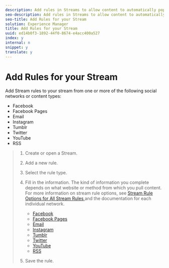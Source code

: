 ```yaml
---
description: Add rules in Streams to allow content to automatically populate an App or Folder based on these rules.
seo-description: Add rules in Streams to allow content to automatically populate an App or Folder based on these rules.
seo-title: Add Rules for your Stream
solution: Experience Manager
title: Add Rules for your Stream
uuid: ed14b0f3-1892-44f0-8674-e4acc400a527
index: y
internal: n
snippet: y
translate: y
---
```


# Add Rules for your Stream

Add Stream rules to your stream from one or more of the following social networks or content types:

* Facebook
* Facebook Pages
* Email
* Instagram
* Tumblr
* Twitter
* YouTube
* RSS

>1. Create or open a Stream.
>1. Add a new rule.
>1. Select the rule type.
>1. Fill in the information. The kind of information you complete depends on what website or method from which you pull content. For more information on stream rule options, see [ Stream Rule Options for All Stream Rules ](c_stream_rule_options_for_all_stream_rules.md#c_stream_rule_options_for_all_stream_rules)and the documentation for each individual network.
>    
>    * [ Facebook](c_facebook_rules.md#c_facebook_rules)
>    * [ Facebook Pages](c_facebook_page_rules.md#c_facebook_page_rules)
>    * [ Email](c_email_rules.md#c_email_rules)
>    * [ Instagram](c_instagram_rules.md#c_instagram_rules)
>    * [ Tumblr](c_tumblr_rules.md#c_tumblr_rules)
>    * [ Twitter](c_twitter_rules.md#c_twitter_rules)
>    * [ YouTube](c_youtube_rules.md#c_youtube_rules)
>    * [ RSS](c_rss_rules_streams.md#c_rss_rules_streams)
>    
>1. Save the rule.

